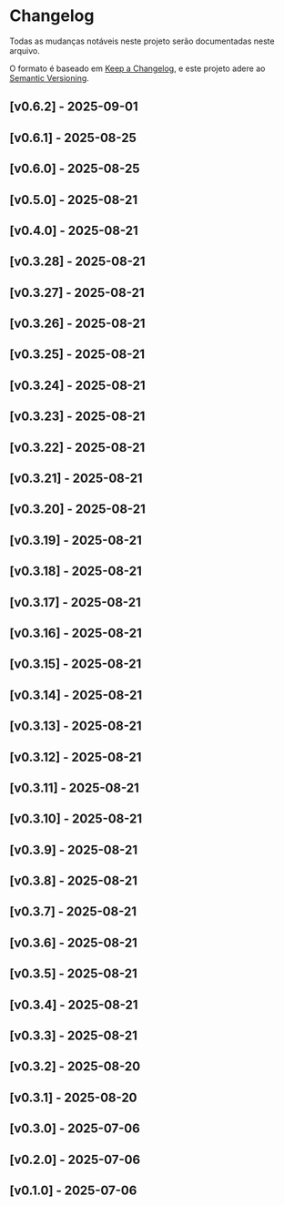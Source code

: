 # Changelog

Todas as mudanças notáveis neste projeto serão documentadas neste arquivo.

O formato é baseado em [Keep a Changelog](https://keepachangelog.com/en/1.0.0/),
e este projeto adere ao [Semantic Versioning](https://semver.org/spec/v2.0.0.html).

## [v0.6.2] - 2025-09-01


## [v0.6.1] - 2025-08-25


## [v0.6.0] - 2025-08-25


## [v0.5.0] - 2025-08-21


## [v0.4.0] - 2025-08-21


## [v0.3.28] - 2025-08-21


## [v0.3.27] - 2025-08-21


## [v0.3.26] - 2025-08-21


## [v0.3.25] - 2025-08-21


## [v0.3.24] - 2025-08-21


## [v0.3.23] - 2025-08-21


## [v0.3.22] - 2025-08-21


## [v0.3.21] - 2025-08-21


## [v0.3.20] - 2025-08-21


## [v0.3.19] - 2025-08-21


## [v0.3.18] - 2025-08-21


## [v0.3.17] - 2025-08-21


## [v0.3.16] - 2025-08-21


## [v0.3.15] - 2025-08-21


## [v0.3.14] - 2025-08-21


## [v0.3.13] - 2025-08-21


## [v0.3.12] - 2025-08-21


## [v0.3.11] - 2025-08-21


## [v0.3.10] - 2025-08-21


## [v0.3.9] - 2025-08-21


## [v0.3.8] - 2025-08-21


## [v0.3.7] - 2025-08-21


## [v0.3.6] - 2025-08-21


## [v0.3.5] - 2025-08-21


## [v0.3.4] - 2025-08-21


## [v0.3.3] - 2025-08-21


## [v0.3.2] - 2025-08-20


## [v0.3.1] - 2025-08-20


## [v0.3.0] - 2025-07-06


## [v0.2.0] - 2025-07-06


## [v0.1.0] - 2025-07-06


